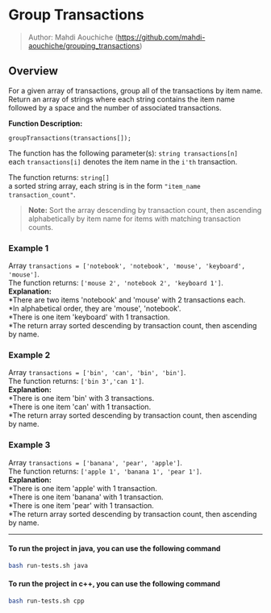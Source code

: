 # Group Transactions  

> Author: Mahdi Aouchiche (<https://github.com/mahdi-aouchiche/grouping_transactions>)

## Overview

For a given array of transactions, group all of the transactions by item name. Return an array of strings where each string contains the item name followed by a space and the number of associated transactions.

**Function Description:**

```code
groupTransactions(transactions[]);
```

The function has the following parameter(s): `string transactions[n]`  
each `transactions[i]` denotes the item name in the `i'th` transaction.  

The function returns: `string[]`  
a sorted string array, each string is in the form `"item_name transaction_count"`.

> **Note:** Sort the array descending by transaction count, then ascending alphabetically by item name for items with matching transaction counts.

### Example 1

Array ```transactions = ['notebook', 'notebook', 'mouse', 'keyboard', 'mouse']```.  
The function returns: ```['mouse 2', 'notebook 2', 'keyboard 1']```.  
**Explanation:**  
    *There are two items 'notebook' and 'mouse' with 2 transactions each.  
    *In alphabetical order, they are 'mouse', 'notebook'.  
    *There is one item 'keyboard' with 1 transaction.  
    *The return array sorted descending by transaction count, then ascending by name.

### Example 2

Array ```transactions = ['bin', 'can', 'bin', 'bin']```.  
The function returns: ```['bin 3','can 1']```.  
**Explanation:**  
    *There is one item 'bin' with 3 transactions.  
    *There is one item 'can' with 1 transaction.  
    *The return array sorted descending by transaction count, then ascending by name.  

### Example 3

Array ```transactions = ['banana', 'pear', 'apple']```.  
The function returns: ```['apple 1', 'banana 1', 'pear 1']```.  
**Explanation:**  
    *There is one item 'apple' with 1 transaction.  
    *There is one item 'banana' with 1 transaction.  
    *There is one item 'pear' with 1 transaction.  
    *The return array sorted descending by transaction count, then ascending by name.  

---

#### To run the project in java, you can use the following command

```bash
bash run-tests.sh java 
```

#### To run the project in c++, you can use the following command

```bash
bash run-tests.sh cpp 
```
